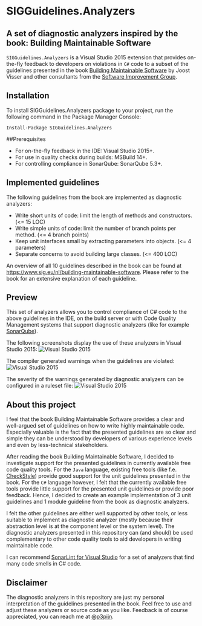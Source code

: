# SIGGuidelines.Analyzers
## A set of diagnostic analyzers inspired by the book: Building Maintainable Software
`SIGGuidelines.Analyzers` is a Visual Studio 2015 extension that provides on-the-fly feedback to developers on violations in `C#` code to a subset of the guidelines presented in the book [Building Maintainable Software](http://shop.oreilly.com/product/0636920049159.do) by Joost Visser and other consultants from the [Software Improvement Group](https://www.sig.eu). 

## Installation
To install SIGGuidelines.Analyzers package to your project, run the following command in the Package Manager Console:

`Install-Package SIGGuidelines.Analyzers`

##Prerequisites
- For on-the-fly feedback in the IDE: Visual Studio 2015+.
- For use in quality checks during builds: MSBuild 14+.
- For controlling compliance in SonarQube: SonarQube 5.3+.

## Implemented guidelines

The following guidelines from the book are implemented as diagnostic analyzers:

- Write short units of code: limit the length of methods and constructors. (<= 15 LOC)
- Write simple units of code: limit the number of branch points per method. (<= 4 branch points)
- Keep unit interfaces small by extracting parameters into objects. (<= 4 parameters)
- Separate concerns to avoid building large classes. (<= 400 LOC)

An overview of all 10 guidelines described in the book can be found at https://www.sig.eu/nl/building-maintainable-software.
Please refer to the book for an extensive explanation of each guideline.

## Preview
This set of analyzers allows you to control compliance of C# code to the above guidelines in the IDE, on the build server or with Code Quality Management systems that support diagnostic analyzers (like for example [SonarQube](http://www.sonarqube.org/)).

The following screenshots display the use of these analyzers in Visual Studio 2015:
![Visual Studio 2015](https://github.com/p3pijn/SIGGuidelines.Analyzers/raw/master/IDE.png "Visual Studio 2015")

The compiler generated warnings when the guidelines are violated:
![Visual Studio 2015](https://github.com/p3pijn/SIGGuidelines.Analyzers/raw/master/Screenshot1.PNG "Visual Studio 2015")

The severity of the warnings generated by diagnostic analyzers can be configured in a ruleset file:
![Visual Studio 2015](https://github.com/p3pijn/SIGGuidelines.Analyzers/raw/master/Screenshot2.PNG "Visual Studio 2015")

## About this project
I feel that the book Building Maintainable Software provides a clear and well-argued set of guidelines on how to write highly maintainable code. Especially valuable is the fact that the presented guidelines are so clear and simple they can be understood by developers of various experience levels and even by less-technical stakeholders. 

After reading the book Building Maintainable Software, I decided to investigate support for the presented guidelines in currently available free code quality tools. For the `Java` language, existing free tools (like f.e. [CheckStyle](http://checkstyle.sourceforge.net/checks.html)) provide good support for the unit guidelines presented in the book. For the `C#` language however, I felt that the currently available free tools provide little support for the presented unit guidelines or provide poor feedback. Hence, I decided to create an example implementation of 3 unit guidelines and 1 module guideline from the book as diagnostic analyzers. 

I felt the other guidelines are either well supported by other tools, or less suitable to implement as diagnostic analyzer (mostly because their abstraction level is at the component level or the system level). The diagnostic analyzers presented in this repository can (and should) be used complementary to other code quality tools to aid developers in writing maintainable code. 

I can recommend [SonarLint for Visual Studio](http://www.sonarlint.org/visualstudio/) for a set of analyzers that find many code smells in C# code.

## Disclaimer
The diagnostic analyzers in this repository are just my personal interpretation of the guidelines presented in the book. Feel free to use and adjust these analyzers or source code as you like. Feedback is of course appreciated, you can reach me at [@p3pijn](https://twitter.com/p3pijn).



